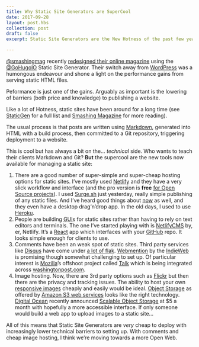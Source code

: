 ```yaml
---
title: Why Static Site Generators are SuperCool
date: 2017-09-28
layout: post.hbs
collection: post
draft: false
excerpt: Static Site Generators are the New Hotness of the past few years, and they play a crucial role in the Open Web.

---
```


[@smashingmag](https://twitter.com/smashingmag) recently [redesigned their online magazine](https://next.smashingmagazine.com/2017/03/a-little-surprise-is-waiting-for-you-here--meet-the-next-smashing-magazine/) using the [@GoHugoIO](https://twitter.com/GoHugoIO) Static Site Generator. Their switch away from [WordPress](https://wordpress.org/) was a humongous endeavour and shone a light on the performance gains from serving static HTML files.

Peformance is just one of the gains. Arguably as important is the lowering of barriers (both price and knowledge) to publishing a website.

Like a lot of Hotness, static sites have been around for a long time (see [StaticGen](https://www.staticgen.com/) for a full list and [Smashing Magazine](https://www.smashingmagazine.com/search-results/?q=static+site+generator) for more reading).

The usual process is that posts are written using [Markdown](https://daringfireball.net/projects/markdown/), generated into HTML with a build process, then committed to a Git repository, triggering deployment to a website.

This is cool but has always a bit on the… _technical_ side. Who wants to teach their clients Markdown and Git? **But** the supercool are the new tools now available for managing a static site:

1. There are a good number of super-simple and super-cheap hosting options for static sites. I’ve mostly used [Netlify](https://www.netlify.com/) and they have a very slick workflow and interface (and the pro version is **free** [for Open Source projects](https://www.netlify.com/pricing/)). I used [Surge.sh](https://surge.sh/) just yesterday, really simple publishing of any static files. And I’ve heard good things about [now](https://zeit.co/now) as well, and they even have a desktop drag‘n’drop app. In the old days, I used to use [Heroku](https://www.heroku.com/).
2. People are building <acronym title="Graphical User Interface">GUI</acronym>s for static sites rather than having to rely on text editors and terminals. The one I’ve started playing with is [NetlifyCMS](https://www.netlifycms.org/) by, er, Netlify. It’s a [React](https://facebook.github.io/react/) app which interfaces with your [GitHub](https://github.com/) repo. It looks simple enough for clients to use.
3. Comments have been an weak spot of static sites. Third party services like [Disqus](https://disqus.com/) have come under [a lot of flak](https://ma.tt/2014/11/disqus-spam-ads/). [Webmention](https://indieweb.org/webmentions) by the [IndieWeb](https://indieweb.org/) is promising though somewhat challenging to set up. Of particular interest is [Mozilla](https://mozilla.org)’s offshoot project called [Talk](https://coralproject.net/products/talk.html) which is being integrated across [washingtonpost.com](https://www.washingtonpost.com/).
4. Image hosting. Now, there are 3rd party options such as [Flickr](https://www.flickr.com/) but then there are the privacy and tracking issues. The ability to host your own [responsive images](https://cloudfour.com/thinks/responsive-images-101-definitions/) cheaply and easily would be ideal. [Object Storage](https://en.wikipedia.org/wiki/Object_storage) as offered by [Amazon S3 web services](https://en.wikipedia.org/wiki/Amazon_S3) looks like the right technology. [Digital Ocean](https://www.digitalocean.com/) recently announced [Scalable Object Storage](https://blog.digitalocean.com/introducing-spaces-object-storage/) at $5 a month with hopefully a more accessible interface. If only someone would build a web app to upload images to a static site…

All of this means that Static Site Generators are _very_ cheap to deploy with increasingly lower technical barriers to setting up. With comments and cheap image hosting, I think we’re moving towards a more Open Web.
